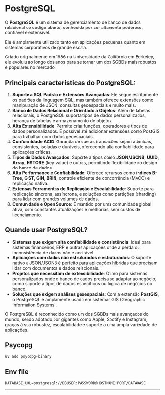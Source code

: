 # PostgreSQL

O **PostgreSQL** é um sistema de gerenciamento de banco de dados relacional de código aberto, conhecido por ser altamente poderoso, confiável e extensível.

Ele é amplamente utilizado tanto em aplicações pequenas quanto em sistemas corporativos de grande escala.

Criado originalmente em 1986 na Universidade da Califórnia em Berkeley, ele evoluiu ao longo dos anos para se tornar um dos SGBDs mais robustos e populares no mercado.

## Principais características do PostgreSQL:

1. **Suporte a SQL Padrão e Extensões Avançadas**: Ele segue estritamente os padrões da linguagem SQL, mas também oferece extensões como manipulação de JSON, consultas geoespaciais e muito mais.
2. **Banco de Dados Relacional e Orientado a Objetos**: Além de tabelas relacionais, o PostgreSQL suporta tipos de dados personalizados, herança de tabelas e armazenamento de objetos.
3. **Alta Extensibilidade**: Permite criar funções, operadores e tipos de dados personalizados. É possível até adicionar extensões como PostGIS para trabalhar com dados geoespaciais.
4. **Conformidade ACID**: Garantia de que as transações sejam atômicas, consistentes, isoladas e duráveis, oferecendo alta confiabilidade para aplicações críticas.
5. **Tipos de Dados Avançados**: Suporte a tipos como **JSON/JSONB**, **UUID**, **Array**, **HSTORE** (key-value) e outros, permitindo flexibilidade no design do banco de dados.
6. **Alta Performance e Confiabilidade**: Oferece recursos como **índices B-Tree, GiST, GIN, BRIN**, controle eficiente de concorrência (MVCC) e replicação nativa.
7. **Extensas Ferramentas de Replicação e Escalabilidade**: Suporte para replicação síncrona, assíncrona, e soluções como partições (sharding) para lidar com grandes volumes de dados.
8. **Comunidade e Open Source**: É mantido por uma comunidade global ativa, com constantes atualizações e melhorias, sem custos de licenciamento.

## Quando usar PostgreSQL?

- **Sistemas que exigem alta confiabilidade e consistência**: Ideal para sistemas financeiros, ERP e outras aplicações onde a perda ou inconsistência de dados não é aceitável.
- **Aplicações com dados não estruturados e estruturados**: O suporte nativo a JSON/JSONB é perfeito para aplicações híbridas que precisam lidar com documentos e dados relacionais.
- **Projetos que necessitam de extensibilidade**: Ótimo para sistemas personalizados onde o banco de dados precisa se adaptar ao negócio, como suporte a tipos de dados específicos ou lógica de negócios no banco.
- **Soluções que exigem análises geoespaciais**: Com a extensão **PostGIS**, o PostgreSQL é amplamente usado em sistemas GIS (Geographic Information Systems).

O PostgreSQL é reconhecido como um dos SGBDs mais avançados do mundo, sendo adotado por gigantes como Apple, Spotify e Instagram, graças à sua robustez, escalabilidade e suporte a uma ampla variedade de aplicações.

## Psycopg

```bash
uv add psycopg-binary
```

## Env file

```env
DATABASE_URL=postgresql://DBUSER:PASSWORD@HOSTNAME:PORT/DATABASE
```

---
